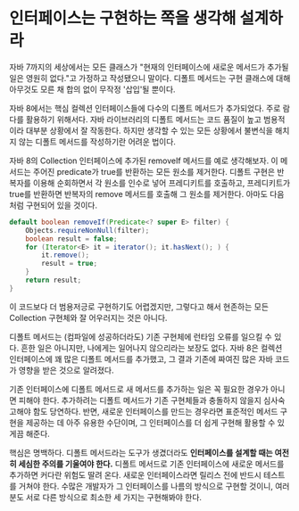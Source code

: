 # 인터페이스는 구현하는 쪽을 생각해 설계하라
자바 7까지의 세상에서는 모든 클래스가 "현재의 인터페이스에 새로운 메서드가 추가될 일은 영원히 없다."고 가정하고 작성됐으니 말이다. 디폴트 메서드는 구현 클래스에 대해 아무것도 모른 채 합의 없이 무작정 '삽입'될 뿐이다.

자바 8에서는 핵심 컬렉션 인터페이스들에 다수의 디폴트 메서드가 추가되었다. 주로 람다를 활용하기 위해서다. 자바 라이브러리의 디폴트 메서드는 코드 품질이 높고 범용적이라 대부분 상황에서 잘 작동한다. 하지만 생각할 수 있는 모든 상황에서 불변식을 해치지 않는 디폴트 메서드를 작성하기란 어려운 법이다.

자바 8의 Collection 인터페이스에 추가된 removeIf 메서드를 예로 생각해보자. 이 메서드는 주어진 predicate가 true를 반환하는 모든 원소를 제거한다. 디폴트 구현은 반복자를 이용해 순회하면서 각 원소를 인수로 넣어 프레디키트를 호출하고, 프레디키트가 true를 반환하면 반복자의 remove 메서드를 호출해 그 원소를 제거한다. 아마도 다음처럼 구현되어 있을 것이다.
```java
default boolean removeIf(Predicate<? super E> filter) {
    Objects.requireNonNull(filter);
    boolean result = false;
    for (Iterator<E> it = iterator(); it.hasNext(); ) {
        it.remove();
        result = true;
    }
    return result;
}
```
이 코드보다 더 범용저긍로 구현하기도 어렵겠지만, 그렇다고 해서 현존하는 모든 Collection 구현체와 잘 어우러지는 것은 아니다.

디폴트 메서드는 (컴파일에 성공하더라도) 기존 구현체에 런타임 오류를 일으킬 수 있다. 흔한 일은 아니지만, 나에게는 일어나지 않으리라는 보장도 없다. 자바 8은 컬렉션 인터페이스에 꽤 많은 디폴트 메서드를 추가했고, 그 결과 기존에 짜여진 많은 자바 코드가 영향을 받은 것으로 알려졌다.

기존 인터페이스에 디폴트 메서드로 새 메서드를 추가하는 일은 꼭 필요한 경우가 아니면 피해야 한다. 추가하려는 디폴트 메서드가 기존 구현체들과 충돌하지 않을지 심사숙고해야 함도 당연하다. 반면, 새로운 인터페이스를 만드는 경우라면 표준적인 메서드 구현을 제공하는 데 아주 유용한 수단이며, 그 인터페이스를 더 쉽게 구현해 활용할 수 있게끔 해준다.

핵심은 명백하다. 디폴트 메서드라는 도구가 생겼더라도 **인터페이스를 설계할 때는 여전히 세심한 주의를 기울여야 한다.** 디폴트 메서드로 기존 인터페이스에 새로운 메서드를 추가하면 커다란 위험도 딸려 온다. 새로운 인터페이스라면 릴리스 전에 반드시 테스트를 거쳐야 한다. 수많은 개발자가 그 인터페이스를 나름의 방식으로 구현할 것이니, 여러분도 서로 다른 방식으로 최소한 세 가지는 구현해봐야 한다.